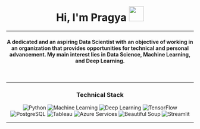 <h1 align="center">Hi, I'm Pragya <img src="https://media.giphy.com/media/hvRJCLFzcasrR4ia7z/giphy.gif" width="40"></h1>
<hr/>
<h4 align="center">A dedicated and an aspiring Data Scientist with an objective of working in an organization that provides opportunities 
for technical and personal advancement. My main interest lies in Data Science, Machine Learning, and Deep Learning.</h4>
<br>
<p align="center"> 
  <a href="https://drive.google.com/file/d/1u0zuDEqn0pAfuLDUaq5nF0FfM1pqVyoq/view"></a>
</p>

<hr/>
<h3 align="center">Technical Stack</h3>
<p align="center">
  <a>
    <img alt="Python" src="https://img.shields.io/badge/-Python-blue">
  </a>
  <a>
    <img alt="Machine Learning" src="https://img.shields.io/badge/-Machine%20Learning-green">
  </a>
  <a>
    <img alt="Deep Learning" src="https://img.shields.io/badge/-Deep%20Learning-important">
  </a>
  <a>
    <img alt="TensorFlow" src="https://img.shields.io/badge/-Tensorflow-orange">
  </a>
  <a>
    <img alt="PostgreSQL" src="https://img.shields.io/badge/-PostgreSQL-blue">
  </a>
  <a>
    <img alt="Tableau" src="https://img.shields.io/badge/-Tableau-blue">
  </a>
  <a>
    <img alt="Azure Services" src="https://img.shields.io/badge/-Azure%20Web%20Services-informational">
  </a>
  <a>
    <img alt="Beautiful Soup" src="https://img.shields.io/badge/-Beautiful%20Soup-brightgreen">
  </a>
  <a>
    <img alt="Streamlit" src="https://img.shields.io/badge/-Streamlit-red">
  </a>
</p>
<hr/>
